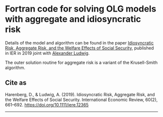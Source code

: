 # Fortran code for solving OLG models with aggregate and idiosyncratic risk

Details of the model and algorithm can be found in the paper [Idiosyncratic Risk, Aggregate Risk, and the Welfare Effects of Social Security](https://onlinelibrary.wiley.com/doi/10.1111/iere.12365), published in IER in 2019 joint with [Alexander Ludwig](https://alexander-ludwig.com/).

The outer solution routine for aggregate risk is a variant of the Krusell-Smith algorithm.

## Cite as
Harenberg, D., & Ludwig, A. (2019). Idiosyncratic Risk, Aggregate Risk, and the Welfare Effects of Social Security. International Economic Review, 60(2), 661–692. https://doi.org/10.1111/iere.12365

*************************************************************************
